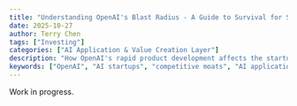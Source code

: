 ```yaml
---
title: "Understanding OpenAI's Blast Radius - A Guide to Survival for Startups"
date: 2025-10-27
author: Terry Chen
tags: ["Investing"]
categories: ["AI Application & Value Creation Layer"]
description: "How OpenAI's rapid product development affects the startup ecosystem. Strategic frameworks for building defensible AI applications in the shadow of foundation model giants."
keywords: ["OpenAI", "AI startups", "competitive moats", "AI application layer", "startup strategy", "foundation models", "AI ecosystem", "defensive positioning"]
---
```


Work in progress.